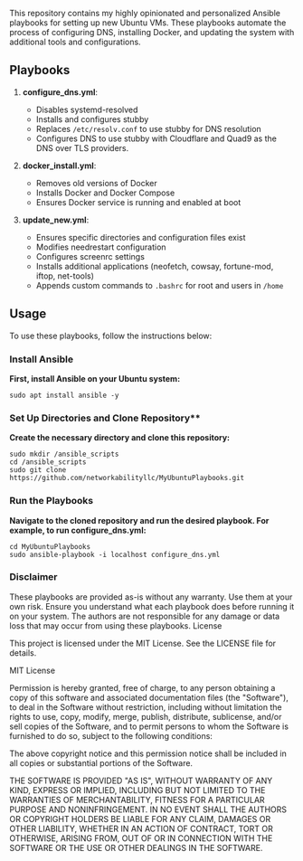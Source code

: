 This repository contains my highly opinionated and personalized Ansible playbooks for setting up new Ubuntu VMs. These playbooks automate the process of configuring DNS, installing Docker, and updating the system with additional tools and configurations.

## Playbooks

1. **configure_dns.yml**: 
    - Disables systemd-resolved
    - Installs and configures stubby
    - Replaces `/etc/resolv.conf` to use stubby for DNS resolution
    - Configures DNS to use stubby with Cloudflare and Quad9 as the DNS over TLS providers.

2. **docker_install.yml**: 
    - Removes old versions of Docker
    - Installs Docker and Docker Compose
    - Ensures Docker service is running and enabled at boot

3. **update_new.yml**: 
    - Ensures specific directories and configuration files exist
    - Modifies needrestart configuration
    - Configures screenrc settings
    - Installs additional applications (neofetch, cowsay, fortune-mod, iftop, net-tools)
    - Appends custom commands to `.bashrc` for root and users in `/home`

## Usage

To use these playbooks, follow the instructions below:

### Install Ansible

**First, install Ansible on your Ubuntu system:**
```
sudo apt install ansible -y 
```


### Set Up Directories and Clone Repository**

**Create the necessary directory and clone this repository:**

```
sudo mkdir /ansible_scripts
cd /ansible_scripts
sudo git clone https://github.com/networkabilityllc/MyUbuntuPlaybooks.git
```

### Run the Playbooks

**Navigate to the cloned repository and run the desired playbook. For example, to run configure_dns.yml:**

```
cd MyUbuntuPlaybooks
sudo ansible-playbook -i localhost configure_dns.yml
```

### Disclaimer

These playbooks are provided as-is without any warranty. Use them at your own risk. Ensure you understand what each playbook does before running it on your system. The authors are not responsible for any damage or data loss that may occur from using these playbooks.
License

This project is licensed under the MIT License. See the LICENSE file for details.

MIT License

Permission is hereby granted, free of charge, to any person obtaining a copy
of this software and associated documentation files (the "Software"), to deal
in the Software without restriction, including without limitation the rights
to use, copy, modify, merge, publish, distribute, sublicense, and/or sell
copies of the Software, and to permit persons to whom the Software is
furnished to do so, subject to the following conditions:

The above copyright notice and this permission notice shall be included in all
copies or substantial portions of the Software.

THE SOFTWARE IS PROVIDED "AS IS", WITHOUT WARRANTY OF ANY KIND, EXPRESS OR
IMPLIED, INCLUDING BUT NOT LIMITED TO THE WARRANTIES OF MERCHANTABILITY,
FITNESS FOR A PARTICULAR PURPOSE AND NONINFRINGEMENT. IN NO EVENT SHALL THE
AUTHORS OR COPYRIGHT HOLDERS BE LIABLE FOR ANY CLAIM, DAMAGES OR OTHER
LIABILITY, WHETHER IN AN ACTION OF CONTRACT, TORT OR OTHERWISE, ARISING FROM,
OUT OF OR IN CONNECTION WITH THE SOFTWARE OR THE USE OR OTHER DEALINGS IN THE
SOFTWARE.
